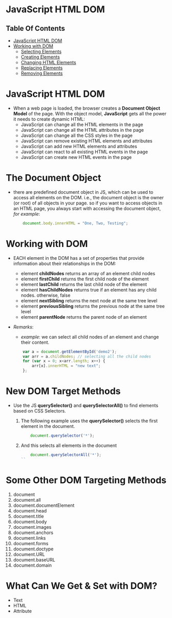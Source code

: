 # JavaScript HTML DOM

## Table Of Contents
- [JavaScript HTML DOM](#JavaScript-HTML-DOM)
- [Working with DOM]()
    - [Selecting Elements]()
    - [Creating Elements]()
    - [Changing HTML Elements]()
    - [Replacing Elements]()
    - [Removing Elements]()

# JavaScript HTML DOM
* When a web page is loaded, the browser creates a __Document Object Model__ of the page. With the object model, __JavaScript__ gets all the power it needs to create dynamic HTML:
    * JavaScript can change all the HTML elements in the page
    * JavaScript can change all the HTML attributes in the page
    * JavaScript can change all the CSS styles in the page
    * JavaScript can remove existing HTML elements and attributes
    * JavaScript can add new HTML elements and attributes
    * JavaScript can react to all existing HTML events in the page
    * JavaScript can create new HTML events in the page

# The Document Object
* there are predefined document object in JS, which can be used to access all elements on the DOM. i.e., the document object is the owner (or root) of all objects in your page. so if you want to access objects in an HTML page, you always start with accessing the document object, _for example_:

    ```js
        document.body.innerHTML = "One, Two, Testing";
    ```
# Working with DOM
* EACH element in the DOM has a set of properties that provide information about their relationships in the DOM:
    * element __childNodes__ returns an array of an element child nodes
    * element __firstChild__ returns the first child node of the element
    * element __lastChild__ returns the last child node  of the element
    * element __hasChildNodes__ returns true if an element has any child nodes. otherwise, false
    * element __nextSibling__ returns the next node at the same tree level
    * element __previousSibling__ returns the previous node at the same tree level
    * element __parentNode__ returns the parent node of an element

* _Remarks_:
    * _example_: we can select all child nodes of an element and change their content.
    ```js
        var a = document.getElementById('demo2');
        var arr = a.childNodes; // selecting all the child nodes
        for (var x = 0; x<arr.length; x++) {
            arr[x].innerHTML = "new text";
        };
    ```
# New DOM Target Methods
* Use the JS __querySelector()__ and __querySelectorAll()__ to find elements based on CSS Selectors.

    1. The following example uses the __querySelector()__ selects the first element in the document.
        ```js
            document.querySelector('*');
        ```
    2. And this selects all elements in the document
        ```js
            document.querySelectorAll('*');
        ``

# Some Other DOM Targeting Methods
1. document
2. document.all
3. document.documentElement
4. document.head
5. document.title
6. document.body
7. document.images
8. document.anchors
9. document.links
10. document.forms
11. document.doctype
12. document.URL
13. document.baseURL
14. document.domain

# What Can We Get & Set with DOM?
* Text
* HTML
* Attribute
